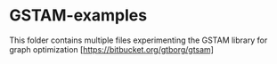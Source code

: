 # GSTAM-examples
This folder contains multiple files experimenting the GSTAM library for graph optimization [https://bitbucket.org/gtborg/gtsam]
